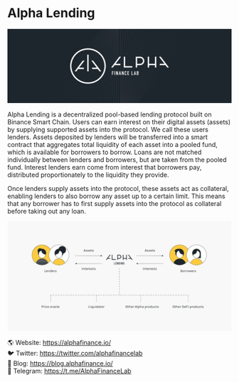 # Alpha Lending

![Image of Alpha Banner](https://github.com/AlphaFinanceLab/alpha-lending-smart-contract/blob/master/images/alpha_banner.jpeg)

Alpha Lending is a decentralized pool-based lending protocol built on Binance Smart Chain. Users can earn interest on their digital assets (assets) by supplying supported assets into the protocol. We call these users lenders. Assets deposited by lenders will be transferred into a smart contract that aggregates total liquidity of each asset into a pooled fund, which is available for borrowers to borrow. Loans are not matched individually between lenders and borrowers, but are taken from the pooled fund. Interest lenders earn come from interest that borrowers pay, distributed proportionately to the liquidity they provide.

Once lenders supply assets into the protocol, these assets act as collateral, enabling lenders to also borrow any asset up to a certain limit. This means that any borrower has to first supply assets into the protocol as collateral before taking out any loan.

![Image of Alpha Lending](https://github.com/AlphaFinanceLab/alpha-lending-smart-contract/blob/master/images/alpha_lending.png)

🌎 Website: https://alphafinance.io/</br>
🐦 Twitter: https://twitter.com/alphafinancelab</br>
📖 Blog: https://blog.alphafinance.io/</br>
👋 Telegram: https://t.me/AlphaFinanceLab</br>
